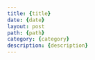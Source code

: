 ```yaml
---
title: {title}
date: {date}
layout: post
path: {path}
category: {category}
description: {description}
---
```


